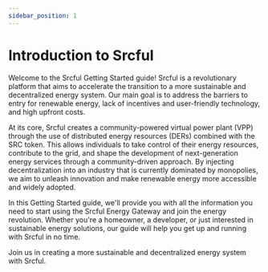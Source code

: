 ```yaml
---
sidebar_position: 1
---
```


# Introduction to Srcful

Welcome to the Srcful Getting Started guide! Srcful is a revolutionary platform that aims to accelerate the transition to a more sustainable and decentralized energy system. Our main goal is to address the barriers to entry for renewable energy, lack of incentives and user-friendly technology, and high upfront costs.

At its core, Srcful creates a community-powered virtual power plant (VPP) through the use of distributed energy resources (DERs) combined with the SRC token. This allows individuals to take control of their energy resources, contribute to the grid, and shape the development of next-generation energy services through a community-driven approach. By injecting decentralization into an industry that is currently dominated by monopolies, we aim to unleash innovation and make renewable energy more accessible and widely adopted.

In this Getting Started guide, we'll provide you with all the information you need to start using the Srcful Energy Gateway and join the energy revolution. Whether you're a homeowner, a developer, or just interested in sustainable energy solutions, our guide will help you get up and running with Srcful in no time.

Join us in creating a more sustainable and decentralized energy system with Srcful.